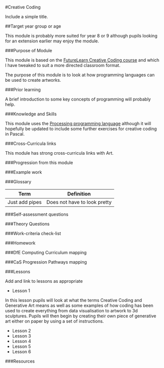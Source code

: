 #Creative Coding

Include a simple title.

##Target year group or age

This module is probably more suited for year 8 or 9 although pupils looking for an extension earlier may enjoy the module.

###Purpose of Module

This module is based on the [FutureLearn Creative Coding course](https://www.futurelearn.com/courses/creative-coding/todo/388) and which I have tweaked to suit a more directed classroom format.

The purpose of this module is to look at how programming languages can be used to create artworks.

###Prior learning

A brief introduction to some key concepts of programming will probably help.  

###Knowledge and Skills

This module uses the [Processing programming language](http://www.processing.org) although it will hopefully be updated to include some further exercises for creative coding in Pascal. 

###Cross-Curricula links

This module has strong cross-curricula links with Art.

###Progression from this module



###Example work



###Glossary

|Term		|Definition			|
|-----------|-------------------|
|Just add pipes| Does not have to look pretty|

###Self-assessment questions



###Theory Questions



###Work-criteria check-list



###Homework



###DfE Computing Curriculum mapping



###CaS Progression Pathways mapping



###Lessons

Add and link to lessons as appropriate

- Lesson 1

In this lesson pupils will look at what the terms Creative Coding and Generative Art means as well as some examples of how coding has been used to create everything from data visualisation to artwork to 3d sculptures.  Pupils will then begin by creating their own piece of generative art either on paper by using a set of instructions.

- Lesson 2
- Lesson 3
- Lesson 4
- Lesson 5
- Lesson 6

###Resources


